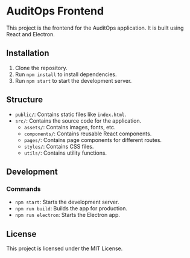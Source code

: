 # AuditOps Frontend

This project is the frontend for the AuditOps application. It is built using React and Electron.

## Installation

1. Clone the repository.
2. Run `npm install` to install dependencies.
3. Run `npm start` to start the development server.

## Structure

- `public/`: Contains static files like `index.html`.
- `src/`: Contains the source code for the application.
  - `assets/`: Contains images, fonts, etc.
  - `components/`: Contains reusable React components.
  - `pages/`: Contains page components for different routes.
  - `styles/`: Contains CSS files.
  - `utils/`: Contains utility functions.

## Development

### Commands

- `npm start`: Starts the development server.
- `npm run build`: Builds the app for production.
- `npm run electron`: Starts the Electron app.

## License

This project is licensed under the MIT License.
